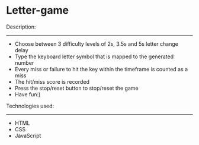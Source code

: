 # Letter-game

Description:
_____________
- Choose between 3 difficulty levels of 2s, 3.5s and 5s letter change delay
- Type the keyboard letter symbol that is mapped to the generated number 
- Every miss or failure to hit the key within the timeframe is counted as a miss
- The hit/miss score is recorded
- Press the stop/reset button to stop/reset the game
- Have fun:)

Technologies used:
___________________
- HTML
- CSS
- JavaScript
